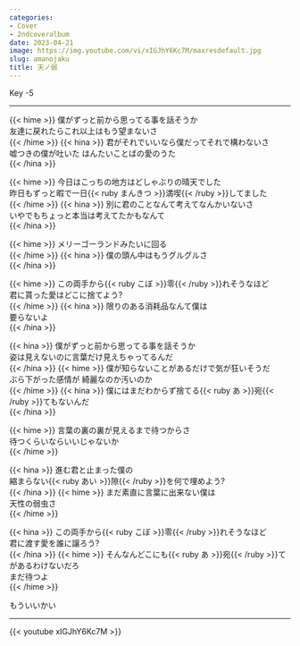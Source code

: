 ```yaml
---
categories:
- Cover
- 2ndcoveralbum
date: 2023-04-21
image: https://img.youtube.com/vi/xIGJhY6Kc7M/maxresdefault.jpg
slug: amanojaku
title: 天ノ弱
---
```



Key -5

---

{{< hime >}}
僕がずっと前から思ってる事を話そうか  
友達に戻れたらこれ以上はもう望まないさ  
{{< /hime >}}
{{< hina >}}
君がそれでいいなら僕だってそれで構わないさ  
嘘つきの僕が吐いた はんたいことばの愛のうた  
{{< /hina >}}

{{< hime >}}
今日はこっちの地方はどしゃぶりの晴天でした  
昨日もずっと暇で一日{{< ruby まんきつ >}}満喫{{< /ruby >}}してました  
{{< /hime >}}
{{< hina >}}
別に君のことなんて考えてなんかいないさ  
いやでもちょっと本当は考えてたかもなんて  
{{< /hina >}}

{{< hime >}}
メリーゴーランドみたいに回る  
{{< /hime >}}
{{< hina >}}
僕の頭ん中はもうグルグルさ  
{{< /hina >}}

{{< hime >}}
この両手から{{< ruby こぼ >}}零{{< /ruby >}}れそうなほど  
君に貰った愛はどこに捨てよう?  
{{< /hime >}}
{{< hina >}}
限りのある消耗品なんて僕は  
要らないよ  
{{< /hina >}}

{{< hina >}}
僕がずっと前から思ってる事を話そうか  
姿は見えないのに言葉だけ見えちゃってるんだ  
{{< /hina >}}
{{< hime >}}
僕が知らないことがあるだけで気が狂いそうだ  
ぶら下がった感情が 綺麗なのか汚いのか  
{{< /hime >}}
{{< hina >}}
僕にはまだわからず捨てる{{< ruby あ >}}宛{{< /ruby >}}てもないんだ  
{{< /hina >}}

{{< hime >}}
言葉の裏の裏が見えるまで待つからさ  
待つくらいならいいじゃないか  
{{< /hime >}}

{{< hina >}}
進む君と止まった僕の  
縮まらない{{< ruby あい >}}隙{{< /ruby >}}を何で埋めよう?  
{{< /hina >}}
{{< hime >}}
まだ素直に言葉に出来ない僕は  
天性の弱虫さ  
{{< /hime >}}

{{< hina >}}
この両手から{{< ruby こぼ >}}零{{< /ruby >}}れそうなほど  
君に渡す愛を誰に譲ろう?  
{{< /hina >}}
{{< hime >}}
そんなんどこにも{{< ruby あ >}}宛{{< /ruby >}}てがあるわけないだろ  
まだ待つよ  
{{< /hime >}}

もういいかい  

---

{{< youtube xIGJhY6Kc7M >}}